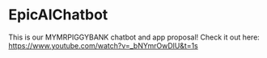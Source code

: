 # EpicAIChatbot

This is our MYMRPIGGYBANK chatbot and app proposal! Check it out here: https://www.youtube.com/watch?v=_bNYmrOwDlU&t=1s
